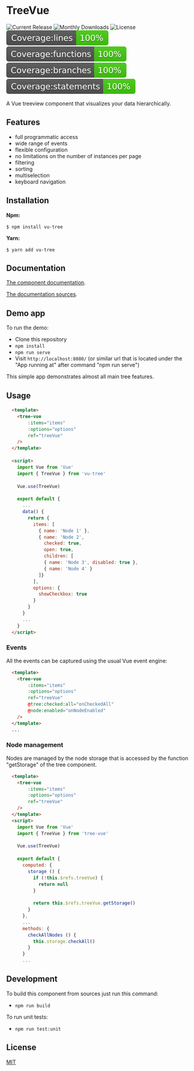 # TreeVue
![Current Release](https://img.shields.io/github/release/t0lik/tree-vue.svg?style=flat-square)
![Monthly Downloads](https://img.shields.io/npm/dm/vu-tree.svg?style=flat-square)
![License](https://img.shields.io/npm/l/vu-tree.svg?style=flat-square)
![Coverage lines](./badges/badge-lines.svg)
![Coverage functions](./badges/badge-functions.svg)
![Coverage branches](./badges/badge-branches.svg)
![Coverage statements](./badges/badge-statements.svg)

A Vue treeview component that visualizes your data hierarchically.

## Features
* full programmatic access
* wide range of events
* flexible configuration
* no limitations on the number of instances per page
* filtering
* sorting
* multiselection
* keyboard navigation

## Installation
**Npm:**

```shell
$ npm install vu-tree
```

**Yarn:**

```shell
$ yarn add vu-tree
```

## Documentation

[The component documentation](https://t0lik.github.io/tree-vue-docs).

[The documentation sources](https://github.com/t0lik/tree-vue-docs).

## Demo app

To run the demo:

* Clone this repository
* `npm install`
* `npm run serve` 
* Visit `http://localhost:8080/` (or similar url that is located under the "App running at" after command "npm run serve")

This simple app demonstrates almost all main tree features.

## Usage

```html
  <template>
    <tree-vue
        :items="items"
        :options="options"
        ref="treeVue"
    />
  </template>

  <script>
    import Vue from 'Vue'
    import { TreeVue } from 'vu-tree'

    Vue.use(TreeVue)

    export default {
      ...
      data() {
        return {
          items: [
            { name: 'Node 1' },
            { name: 'Node 2',
              checked: true,
              open: true,
              children: [
              { name: 'Node 3', disabled: true },
              { name: 'Node 4' }
            ]}
          ],
          options: {
            showCheckbox: true
          }
        }
      }
      ...
    }
  </script>
```
### Events
  All the events can be captured using the usual Vue event engine:
```html
  <template>
    <tree-vue
        :items="items"
        :options="options"
        ref="treeVue"
        @tree:checked:all="onCheckedAll"
        @node:enabled="onNodeEnabled"
    />
  </template>
  ...
```

### Node management
  Nodes are managed by the node storage that is accessed by the function "getStorage" of the tree component.
```html
  <template>
    <tree-vue
        :items="items"
        :options="options"
        ref="treeVue"
    />
  </template>
  <script>
    import Vue from 'Vue'
    import { TreeVue } from 'tree-vue'

    Vue.use(TreeVue)

    export default {
      computed: {
        storage () {
          if (!this.$refs.treeVue) {
            return null
          }

          return this.$refs.treeVue.getStorage()
        }
      },
      ...
      methods: {
        checkAllNodes () {
          this.storage.checkAll()
        }
      }
      ...
```


## Development

To build this component from sources just run this command:
- `npm run build`

To run unit tests:
- `npm run test:unit`


## License

[MIT](https://opensource.org/licenses/MIT)
